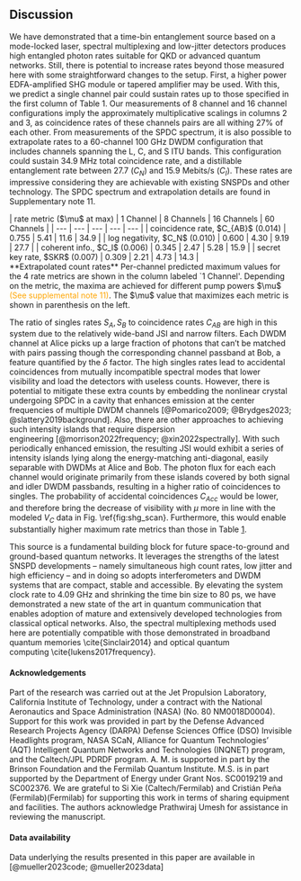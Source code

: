 ## Discussion

<!-- ![**short caption here** long caption here](./figs/fig_file_name.svg){#fig:fig_id short-caption='short caption here' width=100% path="chapter_05"} -->

We have demonstrated that a time-bin entanglement source based on a mode-locked laser, spectral multiplexing and low-jitter detectors produces high entangled photon rates suitable for QKD or advanced quantum networks. Still, there is potential to increase rates beyond those measured here with some straightforward changes to the setup. First, a higher power EDFA-amplified SHG module or tapered amplifier may be used. With this, we predict a single channel pair could sustain rates up to those specified in the first column of Table 1. Our measurements of 8 channel and 16 channel configurations imply the approximately multiplicative scalings in columns 2 and 3, as coincidence rates of these channels pairs are all withing 27% of each other. From measurements of the SPDC spectrum, it is also possible to extrapolate rates to a 60-channel 100 GHz DWDM configuration that includes channels spanning the L, C, and S ITU bands. This configuration could sustain 34.9 MHz total coincidence rate, and a distillable entanglement rate between 27.7 ($C_N$) and 15.9 Mebits/s ($C_I$). These rates are impressive considering they are achievable with existing SNSPDs and other technology. The SPDC spectrum and extrapolation details are found in <span class=orange markdown>Supplementary note 11</span>.

<a name='table:maximum_rates'></a>
<table style="margin: 0" markdown>
| rate metric ($\mu$ at max) | 1 Channel | 8 Channels | 16 Channels | 60 Channels |
| --- | --- | --- | --- | --- |
| coincidence rate, $C_{AB}$ (0.014) | 0.755 | 5.41 | 11.6 | 34.9 |
| log negativity, $C_N$ (0.010) | 0.600 | 4.30 | 9.19 | 27.7 |
| coherent info., $C_I$ (0.006) | 0.345 | 2.47 | 5.28 | 15.9 |
| secret key rate, $SKR$ (0.007) | 0.309 | 2.21 | 4.73 | 14.3 |
<figcaption markdown>**Extrapolated count rates** Per-channel predicted maximum values for the 4 rate metrics are shown in the column labeled `1 Channel'. Depending on the metric, the maxima are achieved for different pump powers $\mu$ <span style="color: orange">(See supplemental note 11)</span>. The $\mu$ value that maximizes each metric is shown in parenthesis on the left.</figcaption>
</table>

The ratio of singles rates $S_A, S_B$ to coincidence rates $C_{AB}$ are high in this system due to the relatively wide-band JSI and narrow filters. Each DWDM channel at Alice picks up a large fraction of photons that can’t be matched with pairs passing though the corresponding channel passband at Bob, a feature quantified by the $\delta$ factor. The high singles rates lead to accidental coincidences from mutually incompatible spectral modes that lower visibility and load the detectors with useless counts. However, there is potential to mitigate these extra counts by embedding the nonlinear crystal undergoing SPDC in a cavity that enhances emission at the center frequencies of multiple DWDM channels&#160;[@Pomarico2009; @Brydges2023; @slattery2019background]. Also, there are other approaches to achieving such intensity islands that require dispersion engineering&#160;[@morrison2022frequency; @xin2022spectrally]. With such periodically enhanced emission, the resulting JSI would exhibit a series of intensity islands lying along the energy-matching anti-diagonal, easily separable with DWDMs at Alice and Bob. The photon flux for each each channel would originate primarily from these islands covered by both signal and idler DWDM passbands, resulting in a higher ratio of coincidences to singles. The probability of accidental coincidences $C_{Acc}$ would be lower, and therefore bring the decrease of visibility with $\mu$ more in line with the modeled $V_C$ data in Fig.&#160;\ref{fig:shg_scan}. Furthermore, this would enable substantially higher maximum rate metrics than those in Table [1](#table:maximum_rates).

This source is a fundamental building block for future space-to-ground and ground-based quantum networks. It leverages the strengths of the latest SNSPD developments – namely simultaneous high count rates, low jitter and high efficiency – and in doing so adopts interferometers and DWDM systems that are compact, stable and accessible. By elevating the system clock rate to 4.09 GHz and shrinking the time bin size to 80&#160;ps, we have demonstrated a new state of the art in quantum communication that enables adoption of mature and extensively developed technologies from classical optical networks. Also, the spectral multiplexing methods used here are potentially compatible with those demonstrated in broadband quantum memories&#160;\cite{Sinclair2014} and optical quantum computing&#160;\cite{lukens2017frequency}.

<!-- % To ensure straightforward comparability with other source designs, we did not subject the photon pairs to long-distance link attenuation. The single-mode fibers in use added up to no more than 10 m length. All of the following collection efficiencies include coupling and transmission losses of WDMs and fibers, leakage from imperfect wavelength channel separation and SNSPD detection efficiencies. -->

<!-- % # summary: production of a wide bandwidth (JSI), and how the useful JSI extends beyond the spectral range of the 8-channel pairings. -->

#### Acknowledgements

Part of the research was carried out at the Jet Propulsion Laboratory, California Institute of Technology, under a contract with the National Aeronautics and Space Administration (NASA) (No. 80 NM0018D0004). Support for this work was provided in part by the Defense Advanced Research Projects Agency (DARPA) Defense Sciences Office (DSO) Invisible Headlights program, NASA SCaN, Alliance for Quantum Technologies’ (AQT) Intelligent Quantum Networks and Technologies (INQNET) program, and the Caltech/JPL PDRDF program. A. M. is supported in part by the Brinson Foundation and the Fermilab Quantum Institute. M.S. is in part supported by the Department of Energy under Grant Nos. SC0019219 and SC002376. We are grateful to Si Xie (Caltech/Fermilab) and Cristián Peña (Fermilab)(Fermilab) for supporting this work in terms of sharing equipment and facilities. The authors acknowledge Prathwiraj Umesh for assistance in reviewing the manuscript.

#### Data availability

Data underlying the results presented in this paper are available in [@mueller2023code; @mueller2023data]
